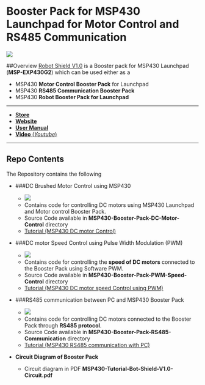 # Booster Pack for MSP430 Launchpad for Motor Control and RS485 Communication

<img src = "http://www.xanthium.in/sites/default/files/site-images/product-page/Robot_shield_msp430_launchpad_620px.jpg" />

##Overview
<a href = "http://xanthium.in/Robot-MotorControl-RS485-Shield-for-MSP430-Launchpad">Robot Shield V1.0</a> is a Booster pack for MSP430 Launchpad (**MSP-EXP430G2**) which can be used either as a

   - MSP430 **Motor Control Booster Pack** for Launchpad 
   - MSP430 **RS485 Communication Booster Pack** 
   - MSP430 **Robot Booster Pack for Launchpad**
 
 
------------------------------------------------------------------------------------------------------------------------------------

 - <a href ="http://www.ebay.in/sch/xanthium.enterprises/m.html?rt=nc&_dmd=2">**Store**</a>
 - <a href = "http://xanthium.in/Robot-MotorControl-RS485-Shield-for-MSP430-Launchpad">**Website**</a>
 - <a href = "http://xanthium.in/usermanual-for-msp430-robot-booster-pack-v1-0">**User Manual**</a>
 - <a href = "https://www.youtube.com/watch?v=ltnM9sQzRvc">**Video** (*Youtube*)</a>
 
-------------------------------------------------------------------------------------------------------------------------------------
 
## Repo Contents

The Repository contains the following 

- ###DC Brushed Motor Control using MSP430 
  - <img src = "http://www.xanthium.in/sites/default/files/site-images/robot-shield-controlling-dc-motors-msp430-launchpad/motor-shield-controlling-2-dc-motors.jpg" />
  - Contains code for controlling DC motors using MSP430 Launchpad and Motor control Booster Pack.
  - Source Code available in **MSP430-Booster-Pack-DC-Motor-Control** directory 
  - <a href ="http://xanthium.in/controlling-dc-motors-using-msp430-launchpad-and-l293d-robot-shield" >Tutorial (MSP430 DC motor Control)</a> 
  

- ###DC motor Speed Control using Pulse Width Modulation (PWM)
  - <img src = "http://www.xanthium.in/sites/default/files/site-images/robot-shield-pwm-speed-control-dc-motor/PWM-Motor-low-speed.jpg" />
  - Contains code for controlling the **speed of DC motors** connected to the Booster Pack using Software PWM.
  - Source Code available in **MSP430-Booster-Pack-PWM-Speed-Control** directory 
  - <a href ="http://xanthium.in/pwm-speed-control-motor-using-msp430-launchpad-and-l293d" >Tutorial (MSP430 DC motor speed Control using PWM)</a> 
 
- ###RS485 communication between PC and MSP430 Booster Pack 
  - <img src = "http://xanthium.in/sites/default/files/site-images/RS485-comm-Csharp/msp430-rs485-booster-pack-usb2serial-interface.jpg" />
  - Contains code for controlling DC motors connected to the Booster Pack through **RS485 protocol**.
  - Source Code available in **MSP430-Booster-Pack-RS485-Communication** directory
  - <a href ="http://xanthium.in/RS485-communication-using-MAX485-and-MSP430-Launchpad#robot-shield-rs485-comm" >Tutorial (MSP430 RS485 communication with PC)</a>
  
- **Circuit Diagram of Booster Pack**
 
  - Circuit diagram in PDF  **MSP430-Tutorial-Bot-Shield-V1.0-Circuit.pdf** 




